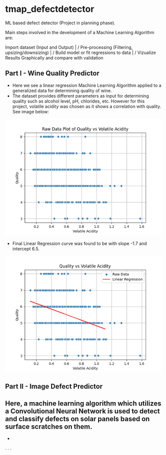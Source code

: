 # tmap_defectdetector

ML based defect detector (Project in planning phase).

Main steps involved in the development of a Machine Learning Algorithm are:

Import dataset (Input and Output)
          |
          \/
Pre-processing (Filtering, upsizing/downsizing)
          |
          \/
Build model or fit regressions to data
          |
          \/
Vizualize Results Graphically and 
compare with validation

## Part I - Wine Quality Predictor
- Here we see a linear regression Machine Learning Algorithm applied to a generalized data for 
determining quality of wine.
- The dataset provides different parameters as input for determining quality such as alcohol level, pH, chlorides, etc. However for this project, volatile acidity was chosen as it shows a correlation with quality. See image below:

![Alt text](/Images/Raw%20Data%20Quality%20vs%20Volatile%20acidity.png?raw=true "Title")

- Final Linear Regression curve was found to be with slope -1.7 and intercept 6.5.

![Alt text](/Images/Final%20Plot.png?raw=true "Title")


## Part II - Image Defect Predictor
Here, a machine learning algorithm which utilizes a Convolutional Neural Network is used to detect and classify 
defects on solar panels based on surface scratches on them.
-
-
.
.
.
